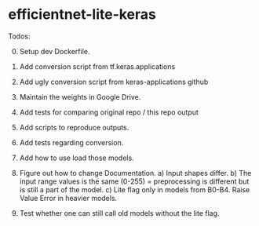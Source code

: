 # efficientnet-lite-keras

Todos:

0) Setup dev Dockerfile.
1) Add conversion script from tf.keras.applications
2) Add ugly conversion script from keras-applications github
3) Maintain the weights in Google Drive.
4) Add tests for comparing original repo / this repo output
5) Add scripts to reproduce outputs.
6) Add tests regarding conversion.
7) Add how to use load those models.
8) Figure out how to change Documentation.
	a) Input shapes differ.
	b) The input range values is the same (0-255) = preprocessing is different but is still a part of the model.
	c) Lite flag only in models from B0-B4. Raise Value Error in heavier models.

9) Test whether one can still call old models without the lite flag.
